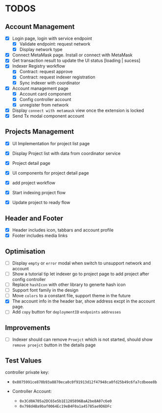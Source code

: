 # TODOS

## Account Management

- [x] Login page, login with service endpoint
  - [x] Validate endpoint: request network
  - [x] Display network type
- [x] Connect MetaMask page. Install or connect with MetaMask
- [x] Get transaction result to update the UI status [loading | sucess]
- [x] Indexer Registry workflow
  - [x] Contract: request approve
  - [x] Contract: request indexer registration
  - [x] Sync indexer with coordinator
- [x] Account management page
  - [x] Account card component
  - [x] Config controller account
  - [x] unregister from network
- [x] Display `connect with metamask` view once the extension is locked
- [x] Send Tx modal component
account

## Projects Management

- [x] UI Implementation for project list page
- [x] Display Project list with data from coordinator service
- [x] Project detail page
- [x] UI components for project detail page

- [x] add project workflow
- [x] Start indexing project flow
- [x] Update project to ready flow

## Header and Footer

- [x] Header includes icon, tabbars and account profile
- [x] Footer includes media links

## Optimisation

- [ ] Display `empty` or `error` modal when switch to unsupport network and account
- [ ] Show a tutorial tip let indexer go to project page to add project after config controller
- [ ] Replace `hashIcon` with other library to generte hash icon
- [ ] Support font family in the design
- [ ] Move `colors` to a constant file, support theme in the future
- [x] The account info in the header bar, show address excpt in the account page.
- [ ] Add `copy` button for `deploymentID` `endpoints` `addresses`

## Improvements

- [ ] Indexer should can remove `Proejct` which is not started, should show `remove proejct` button in the details page

## Test Values
 
controller private key:

- `0x8075991ce870b93a8870eca0c0f91913d12f47948ca0fd25b49c6fa7cdbeee8b`

- Controller Account:
  - `0x3Cd0A705a2DC65e5b1E1205896BaA2be8A07c6e0`
  - `0x798d4Ba9baf0064Ec19eB4F0a1a45785ae9D6DFc`
  